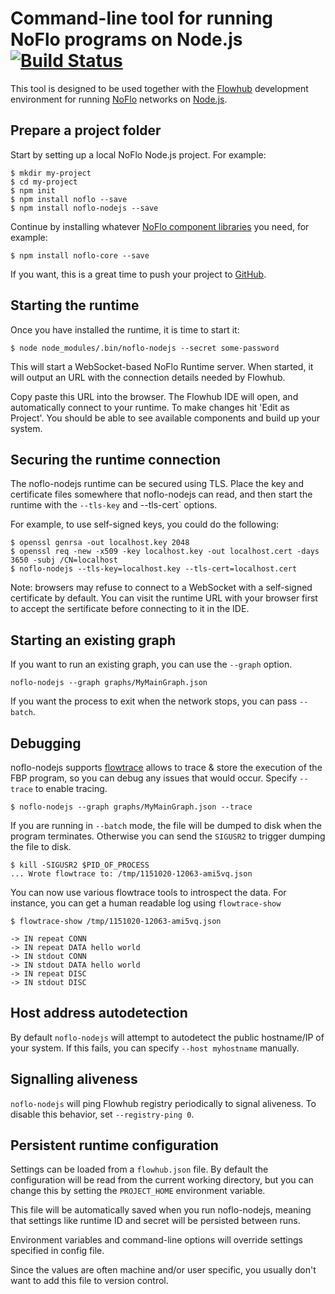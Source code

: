 Command-line tool for running NoFlo programs on Node.js [![Build Status](https://travis-ci.org/noflo/noflo-nodejs.svg?branch=master)](https://travis-ci.org/noflo/noflo-nodejs)
=================================

This tool is designed to be used together with the [Flowhub](http://flowhub.io/) development environment
for running [NoFlo](http://noflojs.org/) networks on [Node.js](http://nodejs.org/).

## Prepare a project folder

Start by setting up a local NoFlo Node.js project. For example:

```shell
$ mkdir my-project
$ cd my-project
$ npm init
$ npm install noflo --save
$ npm install noflo-nodejs --save
```

Continue by installing whatever [NoFlo component libraries](https://www.npmjs.com/browse/keyword/noflo) you need, for example:

```shell
$ npm install noflo-core --save
```

If you want, this is a great time to push your project to [GitHub](https://github.com/).

## Starting the runtime

Once you have installed the runtime, it is time to start it:

```shell
$ node node_modules/.bin/noflo-nodejs --secret some-password
```

This will start a WebSocket-based NoFlo Runtime server. When started, it will output an URL with the connection details needed by Flowhub.

Copy paste this URL into the browser. The Flowhub IDE will open, and automatically connect to your runtime.
To make changes hit 'Edit as Project'. You should be able to see available components and build up your system.

## Securing the runtime connection

The noflo-nodejs runtime can be secured using TLS. Place the key and certificate files somewhere that noflo-nodejs can read, and then start the runtime with the `--tls-key` and --tls-cert` options.

For example, to use self-signed keys, you could do the following:

```shell
$ openssl genrsa -out localhost.key 2048
$ openssl req -new -x509 -key localhost.key -out localhost.cert -days 3650 -subj /CN=localhost
$ noflo-nodejs --tls-key=localhost.key --tls-cert=localhost.cert
```

Note: browsers may refuse to connect to a WebSocket with a self-signed certificate by default. You can visit the runtime URL with your browser first to accept the sertificate before connecting to it in the IDE.

## Starting an existing graph

If you want to run an existing graph, you can use the `--graph` option.

```shell
noflo-nodejs --graph graphs/MyMainGraph.json
```


If you want the process to exit when the network stops, you can pass `--batch`.

## Debugging

noflo-nodejs supports [flowtrace](https://github.com/flowbased/flowtrace) allows to trace & store the execution of the FBP program,
so you can debug any issues that would occur. Specify `--trace` to enable tracing.

```shell
$ noflo-nodejs --graph graphs/MyMainGraph.json --trace
```

If you are running in `--batch` mode, the file will be dumped to disk when the program terminates.
Otherwise you can send the `SIGUSR2` to trigger dumping the file to disk.

```shell
$ kill -SIGUSR2 $PID_OF_PROCESS
... Wrote flowtrace to: /tmp/1151020-12063-ami5vq.json
```

You can now use various flowtrace tools to introspect the data.
For instance, you can get a human readable log using `flowtrace-show`

```shell
$ flowtrace-show /tmp/1151020-12063-ami5vq.json

-> IN repeat CONN
-> IN repeat DATA hello world
-> IN stdout CONN
-> IN stdout DATA hello world
-> IN repeat DISC
-> IN stdout DISC
```

## Host address autodetection

By default `noflo-nodejs` will attempt to autodetect the public hostname/IP of your system.
If this fails, you can specify `--host myhostname` manually.

## Signalling aliveness

`noflo-nodejs` will ping Flowhub registry periodically to signal aliveness. To disable this behavior, set `--registry-ping 0`.

## Persistent runtime configuration

Settings can be loaded from a  `flowhub.json` file.
By default the configuration will be read from the current working directory,
but you can change this by setting the `PROJECT_HOME` environment variable.

This file will be automatically saved when you run noflo-nodejs, meaning that settings like runtime ID and secret will be persisted between runs.

Environment variables and command-line options will override settings specified in config file.

Since the values are often machine and/or user specific, you usually don't want to add this file to version control.
